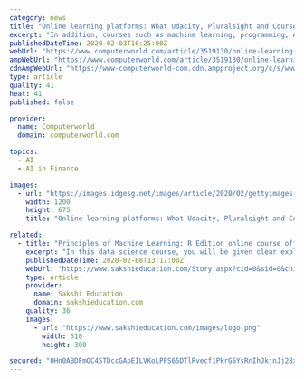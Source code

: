 ```yaml
---
category: news
title: "Online learning platforms: What Udacity, Pluralsight and Coursera offer UK IT"
excerpt: "In addition, courses such as machine learning, programming, AI, data science and Google Cloud are high in demand, particularly in the European market. According to Goli, its enterprise customers range from financial services to pharmaceuticals and aerospace, and it counts Airbus and KPMG among those using its platform. “I think every single ..."
publishedDateTime: 2020-02-03T16:25:00Z
webUrl: "https://www.computerworld.com/article/3519130/online-learning-platforms-what-udacity-pluralsight-and-coursera-offer-uk-it.html"
ampWebUrl: "https://www.computerworld.com/article/3519130/online-learning-platforms-what-udacity-pluralsight-and-coursera-offer-uk-it.amp.html"
cdnAmpWebUrl: "https://www-computerworld-com.cdn.ampproject.org/c/s/www.computerworld.com/article/3519130/online-learning-platforms-what-udacity-pluralsight-and-coursera-offer-uk-it.amp.html"
type: article
quality: 41
heat: 41
published: false

provider:
  name: Computerworld
  domain: computerworld.com

topics:
  - AI
  - AI in Finance

images:
  - url: "https://images.idgesg.net/images/article/2020/02/gettyimages-1079587192-1-100828776-large.jpg"
    width: 1200
    height: 675
    title: "Online learning platforms: What Udacity, Pluralsight and Coursera offer UK IT"

related:
  - title: "Principles of Machine Learning: R Edition online course offered by Microsoft"
    excerpt: "In this data science course, you will be given clear explanations of machine learning theory combined with practical scenarios and hands-on experience building, validating, and deploying machine learning models. You will learn how to build and derive insights from these models using R, and Azure Notebooks."
    publishedDateTime: 2020-02-08T13:17:00Z
    webUrl: "https://www.sakshieducation.com/Story.aspx?cid=0&sid=0&chid=0&tid=0&nid=257642"
    type: article
    provider:
      name: Sakshi Education
      domain: sakshieducation.com
    quality: 36
    images:
      - url: "https://www.sakshieducation.com/images/logo.png"
        width: 510
        height: 300

secured: "0Hn0ABDFmOC4STDccGApEILVKoLPFS65DTlRvecf1PkrG5YsRnIhJkjnJj28xD4GgZtqhDHj9y5nq0VUOhjkKusHOvVMXBC4+p4VaRwDBZKMrgFh8g013jK2Jdm+7w1ZbvyOxfVGuZkUT12V4zNF9oUujKG5P+v/vynD09be7+oX+ujVWGkkhO4IQaHWbB8tmsylE/7HJgIJiehE2EY/kWYuYAzxTStca3FyD0R/jwTlH+Iu0kJae44gzs0QgmfN9Ido6F3yKKHoQXs3wycSGs5vBJjVfj4u/7rklkU9kkgWTpgP2RbThuYVnaO4X++1;qSeTsr1ZU6+FamsElPrIag=="
---
```


